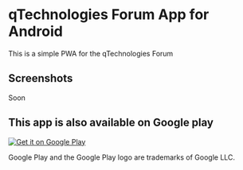 # qTechnologies Forum App for Android

This is a simple PWA for the qTechnologies Forum

## Screenshots
Soon

## This app is also available on Google play
<a href='https://play.google.com/store/apps/details?id=dev.mdma.forum.app&pcampaignid=pcampaignidMKT-Other-global-all-co-prtnr-py-PartBadge-Mar2515-1'><img alt='Get it on Google Play' src='https://play.google.com/intl/en_us/badges/static/images/badges/en_badge_web_generic.png'/></a>

Google Play and the Google Play logo are trademarks of Google LLC.
